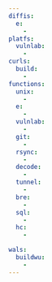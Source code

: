 ```yaml
---
diffis:
  e:
    -
platfs:
  vulnlab:
    -
curls:
  build:
    -
functions:
  unix:
    -
  e:
    -
  vulnlab:
    -
  git:
    -
  rsync:
    -
  decode:
    -
  tunnel:
    -
  bre:
    -
  sql:
    -
  hc:
    -

wals:
  buildwu:
    -
---
```

